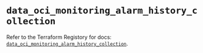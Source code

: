 # `data_oci_monitoring_alarm_history_collection`

Refer to the Terraform Registory for docs: [`data_oci_monitoring_alarm_history_collection`](https://registry.terraform.io/providers/oracle/oci/6.18.0/docs/data-sources/monitoring_alarm_history_collection).
